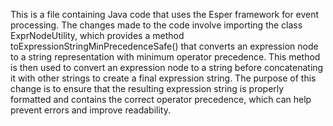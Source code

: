 This is a file containing Java code that uses the Esper framework for event processing. The changes made to the code involve importing the class ExprNodeUtility, which provides a method toExpressionStringMinPrecedenceSafe() that converts an expression node to a string representation with minimum operator precedence. This method is then used to convert an expression node to a string before concatenating it with other strings to create a final expression string. The purpose of this change is to ensure that the resulting expression string is properly formatted and contains the correct operator precedence, which can help prevent errors and improve readability.

